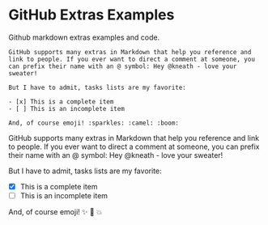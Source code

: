 # GitHub Extras Examples
Github markdown extras examples and code.

```
GitHub supports many extras in Markdown that help you reference and link to people. If you ever want to direct a comment at someone, you can prefix their name with an @ symbol: Hey @kneath - love your sweater!

But I have to admit, tasks lists are my favorite:

- [x] This is a complete item
- [ ] This is an incomplete item

And, of course emoji! :sparkles: :camel: :boom:
```

GitHub supports many extras in Markdown that help you reference and link to people. If you ever want to direct a comment at someone, you can prefix their name with an @ symbol: Hey @kneath - love your sweater!

But I have to admit, tasks lists are my favorite:

- [x] This is a complete item
- [ ] This is an incomplete item

And, of course emoji! :sparkles: :camel: :boom:
